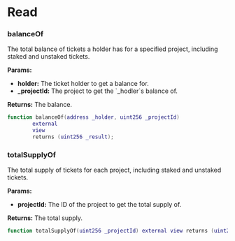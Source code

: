 # Read

###

### balanceOf

The total balance of tickets a holder has for a specified project, including staked and unstaked tickets.

**Params:**

* **holder:** The ticket holder to get a balance for.
* **_projectId:** The project to get the \`_hodler\`s balance of.

**Returns:** The balance.

```lua
function balanceOf(address _holder, uint256 _projectId)
        external
        view
        returns (uint256 _result);
```

###

### totalSupplyOf

The total supply of tickets for each project, including staked and unstaked tickets.

**Params:**

* **projectId:** The ID of the project to get the total supply of.

**Returns:** The total supply.

```lua
function totalSupplyOf(uint256 _projectId) external view returns (uint256);
```
